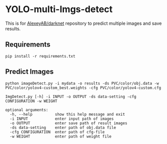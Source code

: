 # YOLO-multi-Imgs-detect
This is for [AlexeyAB/darknet](https://github.com/AlexeyAB/darknet) repository to predict multiple images and save results.




## Requirements
```
pip install -r requirements.txt
```


## Predict Images

```
python imageDetect.py -i mydata -o results -ds PVC/color/obj.data -w PVC/color/yolov4-custom_best.weights -cfg PVC/color/yolov4-custom.cfg
```
```
ImgDetect.py [-h] -i INPUT -o OUTPUT -ds data-setting -cfg CONFIGURATION -w WEIGHT

optional arguments:
  -h, --help          show this help message and exit
  -i INPUT            enter input path of images
  -o OUTPUT           enter save path of result images
  -ds data-setting    enter path of obj.data file
  -cfg CONFIGURATION  enter path of cfg-file
  -w WEIGHT           enter path of weight file

```



